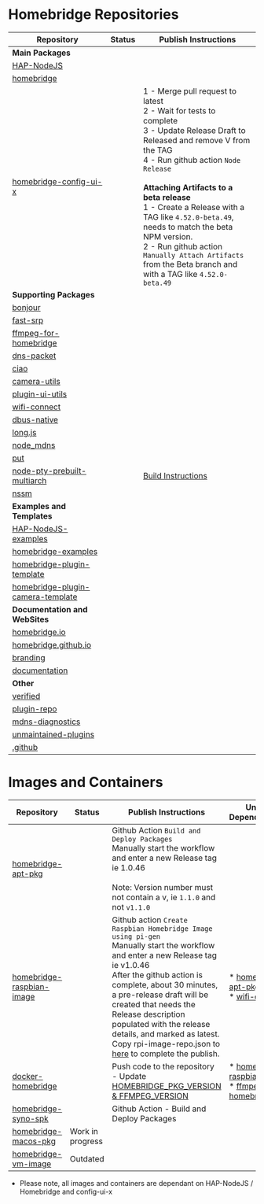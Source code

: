 # Homebridge Repositories

| Repository | Status | Publish Instructions |
|------------|-------------|-------------|
| **Main Packages** 
| [HAP-NodeJS](https://github.com/homebridge/HAP-NodeJS) |
| [homebridge](https://github.com/homebridge/homebridge) |
| [homebridge-config-ui-x](https://github.com/homebridge/homebridge-config-ui-x) | | 1 - Merge pull request to latest<BR>2 - Wait for tests to complete<BR>3 - Update Release Draft to Released and remove V from the TAG<BR>4 - Run github action `Node Release`<BR><BR><B>Attaching Artifacts to a beta release</B><BR>1 - Create a Release with a TAG like `4.52.0-beta.49`, needs to match the beta NPM version.<BR>2 - Run github action `Manually Attach Artifacts` from the Beta branch and with a TAG like `4.52.0-beta.49` |
| **Supporting Packages** 
| [bonjour](https://github.com/homebridge/bonjour) |
| [fast-srp](https://github.com/homebridge/fast-srp) |
| [ffmpeg-for-homebridge](https://github.com/homebridge/ffmpeg-for-homebridge) |
| [dns-packet](https://github.com/homebridge/dns-packet) |
| [ciao](https://github.com/homebridge/ciao) |
| [camera-utils](https://github.com/homebridge/camera-utils) |
| [plugin-ui-utils](https://github.com/homebridge/plugin-ui-utils) |
| [wifi-connect](https://github.com/homebridge/wifi-connect) |
| [dbus-native](https://github.com/homebridge/dbus-native) |
| [long.js](https://github.com/homebridge/long.js) |
| [node_mdns](https://github.com/homebridge/node_mdns) |
| [put](https://github.com/homebridge/put) |
| [node-pty-prebuilt-multiarch](https://github.com/homebridge/node-pty-prebuilt-multiarch)| | [Build Instructions](https://github.com/homebridge/node-pty-prebuilt-multiarch#build--package)
| [nssm](https://github.com/homebridge/nssm) ||
| **Examples and Templates**
| [HAP-NodeJS-examples](https://github.com/homebridge/HAP-NodeJS-examples) |
| [homebridge-examples](https://github.com/homebridge/homebridge-examples) |
| [homebridge-plugin-template](https://github.com/homebridge/homebridge-plugin-template) |
| [homebridge-plugin-camera-template](https://github.com/homebridge/homebridge-plugin-camera-template) |
| **Documentation and WebSites**
| [homebridge.io](https://github.com/homebridge/homebridge.io) |
| [homebridge.github.io](https://github.com/homebridge/homebridge.github.io) |
| [branding](https://github.com/homebridge/branding) |
| [documentation](https://github.com/homebridge/documentation) |
| **Other** 
| [verified](https://github.com/homebridge/verified) |
| [plugin-repo](https://github.com/homebridge/plugin-repo) |
| [mdns-diagnostics](https://github.com/homebridge/mdns-diagnostics) |
| [unmaintained-plugins](https://github.com/homebridge/unmaintained-plugins) |
| [.github](https://github.com/homebridge/.github) |

# Images and Containers

| Repository | Status | Publish Instructions | Unique Dependencies*
|-|-|-|-|
| [homebridge-apt-pkg](https://github.com/homebridge/homebridge-apt-pkg) | | Github Action `Build and Deploy Packages`<BR>Manually start the workflow and enter a new Release tag ie 1.0.46<BR><BR>Note: Version number must not contain a v, ie `1.1.0` and not `v1.1.0`| 
| [homebridge-raspbian-image](https://github.com/homebridge/homebridge-raspbian-image) | | Github action `Create Raspbian Homebridge Image using pi-gen`<BR>Manually start the workflow and enter a new Release tag ie v1.0.46<BR>After the github action is complete, about 30 minutes, a pre-release draft will be created that needs the Release description populated with the release details, and marked as latest.<br>Copy rpi-image-repo.json to [here](https://github.com/homebridge/homebridge.io/blob/source/src/public/rpi-image-repo.json) to complete the publish. | * [homebridge-apt-pkg](https://github.com/homebridge/homebridge-apt-pkg)<BR>* [wifi-connect](https://github.com/homebridge/wifi-connect)
| [docker-homebridge](https://github.com/homebridge/docker-homebridge) || Push code to the repository <BR> - Update [HOMEBRIDGE_PKG_VERSION & FFMPEG_VERSION](https://github.com/homebridge/docker-homebridge/blob/31d86debf117593fdfcc0759ce35f08f27c2cd55/Dockerfile#L11-L13) | * [homebridge-raspbian-image](https://github.com/homebridge/homebridge-raspbian-image)<BR>* [ffmpeg-for-homebridge](https://github.com/homebridge/ffmpeg-for-homebridge) |
| [homebridge-syno-spk](https://github.com/homebridge/homebridge-syno-spk) | | Github Action - Build and Deploy Packages| 
| [homebridge-macos-pkg](https://github.com/homebridge/homebridge-macos-pkg) | Work in progress
| [homebridge-vm-image](https://github.com/homebridge/homebridge-vm-image) | Outdated

* Please note, all images and containers are dependant on HAP-NodeJS / Homebridge and config-ui-x

